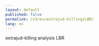 ```yaml
---
layout: default
published: false
permalink: /v3/es/extrajud-killing/LBR/
lang: es
---
```


extrajud-killing analysis LBR
